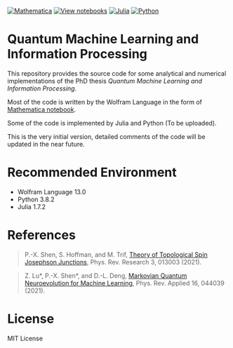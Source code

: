 [![Mathematica](https://img.shields.io/badge/Wolfram-Mathematica-DD1100?logo=wolfram-mathematica&logoColor=DD1100)](https://www.wolfram.com/mathematica/)
[![View notebooks](https://wolfr.am/HAAhzkRq)](https://wolfr.am/13p40iO9O)
[![Julia](https://img.shields.io/badge/Julia-1.7.2-9558B2?logo=julia)](https://julialang.org/)
[![Python](https://img.shields.io/badge/Python-3.8.2-3776AB?logo=python)](https://www.python.org/)

# Quantum Machine Learning and Information Processing

This repository provides the source code for some analytical and numerical implementations of the PhD thesis *Quantum Machine Learning and Information Processing*.

Most of the code is written by the Wolfram Language in the form of [Mathematica notebook](https://wolfr.am/13p40iO9O).

Some of the code is implemented by Julia and Python (To be uploaded).

This is the very initial version, detailed comments of the code will be updated in the near future.

# Recommended Environment

- Wolfram Language 13.0
- Python 3.8.2
- Julia 1.7.2

# References

> P.-X. Shen, S. Hoffman, and M. Trif, [Theory of Topological Spin Josephson Junctions](https://link.aps.org/doi/10.1103/PhysRevResearch.3.013003), Phys. Rev. Research 3, 013003 (2021).

> Z. Lu*, P.-X. Shen*, and D.-L. Deng, [Markovian Quantum Neuroevolution for Machine Learning](https://link.aps.org/doi/10.1103/PhysRevApplied.16.044039), Phys. Rev. Applied 16, 044039 (2021).

# License

MIT License